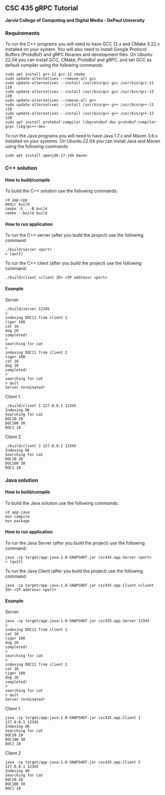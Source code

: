 ## CSC 435 gRPC Tutorial
**Jarvis College of Computing and Digital Media - DePaul University**

### Requirements

To run the C++ programs you will need to have GCC 12.x and CMake 3.22.x installed on your system. You will also need to install Google Protocol Buffers (ProtoBuf) and gRPC libraries and development files. On Ubuntu 22.04 you can install GCC, CMake, ProtoBuf and gRPC, and set GCC as default compiler using the following commands:

```
sudo apt install g++-12 gcc-12 cmake
sudo update-alternatives --remove-all gcc
sudo update-alternatives --install /usr/bin/gcc gcc /usr/bin/gcc-11 110
sudo update-alternatives --install /usr/bin/gcc gcc /usr/bin/gcc-12 120
sudo update-alternatives --remove-all g++
sudo update-alternatives --install /usr/bin/g++ g++ /usr/bin/g++-11 110
sudo update-alternatives --install /usr/bin/g++ g++ /usr/bin/g++-12 120
sudo apt install protobuf-compiler libprotobuf-dev protobuf-compiler-grpc libgrpc++-dev
```

To run the Java programs you will need to have Java 1.7.x and Maven 3.6.x installed on your systems. On Ubuntu 22.04 you can install Java and Maven using the following commands:

```
sudo apt install openjdk-17-jdk maven

```

### C++ solution
#### How to build/compile

To build the C++ solution use the following commands:
```
cd app-cpp
mkdir build
cmake -S . -B build
cmake --build build
```

#### How to run application

To run the C++ server (after you build the project) use the following command:
```
./build/server <port>
> [quit]
```

To run the C++ client (after you build the project) use the following command:
```
./build/client <client ID> <IP address> <port>
```

#### Example

Server
```
./build/server 12345
> 
indexing DOC11 from client 1
tiger 100
cat 10
dog 20
completed!
> 
searching for cat
> 
indexing DOC11 from client 2
tiger 100
cat 10
dog 20
completed!
> 
searching for cat
> quit
Server terminated!
```

Client 1
```
./build/client 1 127.0.0.1 12345
Indexing OK
Searching for cat
DOC10 20
DOC100 30
DOC1 10
```

Client 2
```
./build/client 2 127.0.0.1 12345
Indexing OK
Searching for cat
DOC10 20
DOC100 30
DOC1 10
```

### Java solution
#### How to build/compile

To build the Java solution use the following commands:
```
cd app-java
mvn compile
mvn package
```

#### How to run application

To run the Java Server (after you build the project) use the following command:
```
java -cp target/app-java-1.0-SNAPSHOT.jar csc435.app.Server <port>
> [quit]
```

To run the Java Client (after you build the project) use the following command:
```
java -cp target/app-java-1.0-SNAPSHOT.jar csc435.app.Client <client ID> <IP address> <port>
```

#### Example

Server
```
java -cp target/app-java-1.0-SNAPSHOT.jar csc435.app.Server 12345
> 
indexing DOC11 from client 1
cat 10
tiger 100
dog 20
completed!
> 
searching for cat
> 
indexing DOC11 from client 2
cat 10
tiger 100
dog 20
completed!
> 
searching for cat
> quit
Server terminated!
```

Client 1
```
java -cp target/app-java-1.0-SNAPSHOT.jar csc435.app.Client 1 127.0.0.1 12345
Indexing OK
Searching for cat
DOC10 20
DOC100 30
DOC1 10
```

Client 2
```
java -cp target/app-java-1.0-SNAPSHOT.jar csc435.app.Client 2 127.0.0.1 12345
Indexing OK
Searching for cat
DOC10 20
DOC100 30
DOC1 10
```
